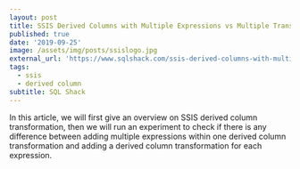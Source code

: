 ```yaml
---
layout: post
title: SSIS Derived Columns with Multiple Expressions vs Multiple Transformations
published: true
date: '2019-09-25'
image: /assets/img/posts/ssislogo.jpg
external_url: 'https://www.sqlshack.com/ssis-derived-columns-with-multiple-expressions-vs-multiple-transformations/'
tags:
  - ssis
  - derived column
subtitle: SQL Shack
---
```

In this article, we will first give an overview on SSIS derived column transformation, then we will run an experiment to check if there is any difference between adding multiple expressions within one derived column transformation and adding a derived column transformation for each expression.
